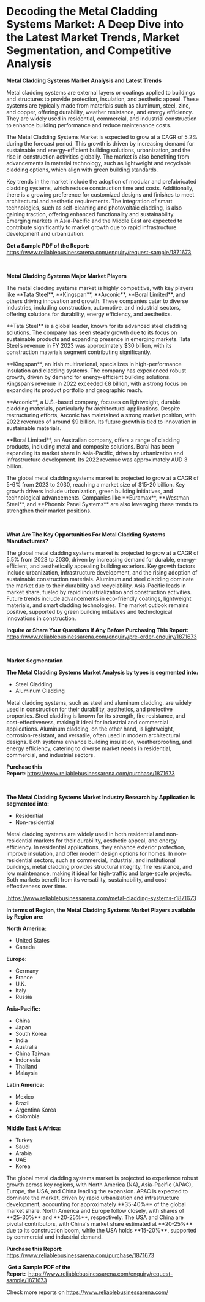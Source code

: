 <p><h1>Decoding the Metal Cladding Systems Market: A Deep Dive into the Latest Market Trends, Market Segmentation, and Competitive Analysis</h1></p><p><strong>Metal Cladding Systems Market Analysis and Latest Trends</strong></p>
<p><p>Metal cladding systems are external layers or coatings applied to buildings and structures to provide protection, insulation, and aesthetic appeal. These systems are typically made from materials such as aluminum, steel, zinc, and copper, offering durability, weather resistance, and energy efficiency. They are widely used in residential, commercial, and industrial construction to enhance building performance and reduce maintenance costs.</p><p>The Metal Cladding Systems Market is expected to grow at a CAGR of 5.2% during the forecast period. This growth is driven by increasing demand for sustainable and energy-efficient building solutions, urbanization, and the rise in construction activities globally. The market is also benefiting from advancements in material technology, such as lightweight and recyclable cladding options, which align with green building standards.</p><p>Key trends in the market include the adoption of modular and prefabricated cladding systems, which reduce construction time and costs. Additionally, there is a growing preference for customized designs and finishes to meet architectural and aesthetic requirements. The integration of smart technologies, such as self-cleaning and photovoltaic cladding, is also gaining traction, offering enhanced functionality and sustainability. Emerging markets in Asia-Pacific and the Middle East are expected to contribute significantly to market growth due to rapid infrastructure development and urbanization.</p></p>
<p><strong>Get a Sample PDF of the Report:&nbsp;</strong> <a href="https://www.reliablebusinessarena.com/enquiry/request-sample/1871673?utm_campaign=1892&utm_medium=2&utm_source=Github&utm_content=ia&utm_term=25012025&utm_id=metal-cladding-systems">https://www.reliablebusinessarena.com/enquiry/request-sample/1871673</a></p>
<p>&nbsp;</p>
<p><strong>Metal Cladding Systems Major Market Players</strong></p>
<p><p>The metal cladding systems market is highly competitive, with key players like **Tata Steel**, **Kingspan**, **Arconic**, **Boral Limited**, and others driving innovation and growth. These companies cater to diverse industries, including construction, automotive, and industrial sectors, offering solutions for durability, energy efficiency, and aesthetics.</p><p>**Tata Steel** is a global leader, known for its advanced steel cladding solutions. The company has seen steady growth due to its focus on sustainable products and expanding presence in emerging markets. Tata Steel’s revenue in FY 2023 was approximately $30 billion, with its construction materials segment contributing significantly.</p><p>**Kingspan**, an Irish multinational, specializes in high-performance insulation and cladding systems. The company has experienced robust growth, driven by demand for energy-efficient building solutions. Kingspan’s revenue in 2022 exceeded €8 billion, with a strong focus on expanding its product portfolio and geographic reach.</p><p>**Arconic**, a U.S.-based company, focuses on lightweight, durable cladding materials, particularly for architectural applications. Despite restructuring efforts, Arconic has maintained a strong market position, with 2022 revenues of around $9 billion. Its future growth is tied to innovation in sustainable materials.</p><p>**Boral Limited**, an Australian company, offers a range of cladding products, including metal and composite solutions. Boral has been expanding its market share in Asia-Pacific, driven by urbanization and infrastructure development. Its 2022 revenue was approximately AUD 3 billion.</p><p>The global metal cladding systems market is projected to grow at a CAGR of 5-6% from 2023 to 2030, reaching a market size of $15-20 billion. Key growth drivers include urbanization, green building initiatives, and technological advancements. Companies like **Euramax**, **Westman Steel**, and **Phoenix Panel Systems** are also leveraging these trends to strengthen their market positions.</p></p>
<p>&nbsp;</p>
<p><strong>What Are The Key Opportunities For Metal Cladding Systems Manufacturers?</strong></p>
<p><p>The global metal cladding systems market is projected to grow at a CAGR of 5.5% from 2023 to 2030, driven by increasing demand for durable, energy-efficient, and aesthetically appealing building exteriors. Key growth factors include urbanization, infrastructure development, and the rising adoption of sustainable construction materials. Aluminum and steel cladding dominate the market due to their durability and recyclability. Asia-Pacific leads in market share, fueled by rapid industrialization and construction activities. Future trends include advancements in eco-friendly coatings, lightweight materials, and smart cladding technologies. The market outlook remains positive, supported by green building initiatives and technological innovations in construction.</p></p>
<p><strong>Inquire or Share Your Questions If Any Before Purchasing This Report:</strong> <a href="https://www.reliablebusinessarena.com/enquiry/pre-order-enquiry/1871673?utm_campaign=1892&utm_medium=2&utm_source=Github&utm_content=ia&utm_term=25012025&utm_id=metal-cladding-systems">https://www.reliablebusinessarena.com/enquiry/pre-order-enquiry/1871673</a></p>
<p>&nbsp;</p>
<p><strong>Market Segmentation</strong></p>
<p><strong>The Metal Cladding Systems Market Analysis by types is segmented into:</strong></p>
<p><ul><li>Steel Cladding</li><li>Aluminum Cladding</li></ul></p>
<p><p>Metal cladding systems, such as steel and aluminum cladding, are widely used in construction for their durability, aesthetics, and protective properties. Steel cladding is known for its strength, fire resistance, and cost-effectiveness, making it ideal for industrial and commercial applications. Aluminum cladding, on the other hand, is lightweight, corrosion-resistant, and versatile, often used in modern architectural designs. Both systems enhance building insulation, weatherproofing, and energy efficiency, catering to diverse market needs in residential, commercial, and industrial sectors.</p></p>
<p><strong>Purchase this Report:&nbsp;</strong><a href="https://www.reliablebusinessarena.com/purchase/1871673?utm_campaign=1892&utm_medium=2&utm_source=Github&utm_content=ia&utm_term=25012025&utm_id=metal-cladding-systems">https://www.reliablebusinessarena.com/purchase/1871673</a></p>
<p>&nbsp;</p>
<p><strong>The Metal Cladding Systems Market Industry Research by Application is segmented into:</strong></p>
<p><ul><li>Residential</li><li>Non-residential</li></ul></p>
<p><p>Metal cladding systems are widely used in both residential and non-residential markets for their durability, aesthetic appeal, and energy efficiency. In residential applications, they enhance exterior protection, improve insulation, and offer modern design options for homes. In non-residential sectors, such as commercial, industrial, and institutional buildings, metal cladding provides structural integrity, fire resistance, and low maintenance, making it ideal for high-traffic and large-scale projects. Both markets benefit from its versatility, sustainability, and cost-effectiveness over time.</p></p>
<p><a href="https://www.reliablebusinessarena.com/metal-cladding-systems-r1871673?utm_campaign=1892&utm_medium=2&utm_source=Github&utm_content=ia&utm_term=25012025&utm_id=metal-cladding-systems">&nbsp;https://www.reliablebusinessarena.com/metal-cladding-systems-r1871673</a></p>
<p><strong>In terms of Region, the Metal Cladding Systems Market Players available by Region are:</strong></p>
<p>
    <p> <strong> North America: </strong>
        <ul>
            <li>United States</li>
            <li>Canada</li>
        </ul>
        </p> 
    <p> <strong> Europe: </strong>
        <ul>
            <li>Germany</li>
            <li>France</li>
            <li>U.K.</li>
            <li>Italy</li>
            <li>Russia</li>
        </ul>
        </p> 
    <p> <strong> Asia-Pacific: </strong>
        <ul>
            <li>China</li>
            <li>Japan</li>
            <li>South Korea</li>
            <li>India</li>
            <li>Australia</li>
            <li>China Taiwan</li>
            <li>Indonesia</li>
            <li>Thailand</li>
            <li>Malaysia</li>
        </ul>
        </p> 
    <p> <strong> Latin America: </strong>
        <ul>
            <li>Mexico</li>
            <li>Brazil</li>
            <li>Argentina Korea</li>
            <li>Colombia</li>
        </ul>
        </p> 
    <p> <strong> Middle East & Africa: </strong>
        <ul>
            <li>Turkey</li>
            <li>Saudi</li>
            <li>Arabia</li>
            <li>UAE</li>
            <li>Korea</li>
        </ul>
    </p>
    </p>
<p><p>The global metal cladding systems market is projected to experience robust growth across key regions, with North America (NA), Asia-Pacific (APAC), Europe, the USA, and China leading the expansion. APAC is expected to dominate the market, driven by rapid urbanization and infrastructure development, accounting for approximately **35-40%** of the global market share. North America and Europe follow closely, with shares of **25-30%** and **20-25%**, respectively. The USA and China are pivotal contributors, with China's market share estimated at **20-25%** due to its construction boom, while the USA holds **15-20%**, supported by commercial and industrial demand.</p></p>
<p><strong>Purchase this Report: </strong><a href="https://www.reliablebusinessarena.com/purchase/1871673?utm_campaign=1892&utm_medium=2&utm_source=Github&utm_content=ia&utm_term=25012025&utm_id=metal-cladding-systems">https://www.reliablebusinessarena.com/purchase/1871673</a></p>
<p>&nbsp;<strong>Get a Sample PDF of the Report:&nbsp;&nbsp;</strong><a href="https://www.reliablebusinessarena.com/enquiry/request-sample/1871673?utm_campaign=1892&utm_medium=2&utm_source=Github&utm_content=ia&utm_term=25012025&utm_id=metal-cladding-systems">https://www.reliablebusinessarena.com/enquiry/request-sample/1871673</a></p>
<p><strong></strong></p>
<p>Check more reports on <a href="https://www.reliablebusinessarena.com/?utm_campaign=1892&utm_medium=2&utm_source=Github&utm_content=ia&utm_term=25012025&utm_id=metal-cladding-systems">https://www.reliablebusinessarena.com/</a></p>